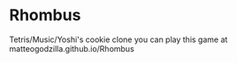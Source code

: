 # Rhombus
Tetris/Music/Yoshi's cookie clone
you can play this game at matteogodzilla.github.io/Rhombus
